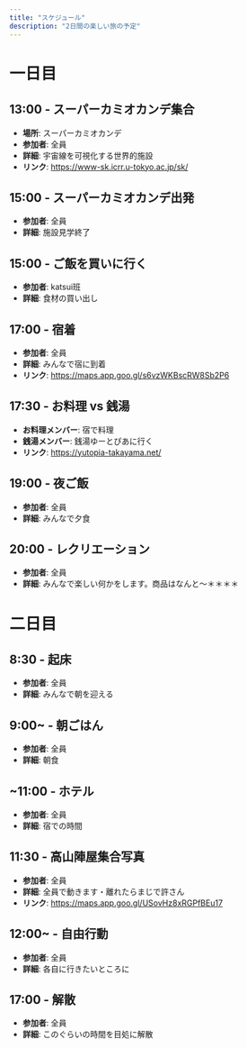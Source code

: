 ```yaml
---
title: "スケジュール"
description: "2日間の楽しい旅の予定"
---
```


# 一日目

## 13:00 - スーパーカミオカンデ集合
- **場所**: スーパーカミオカンデ
- **参加者**: 全員
- **詳細**: 宇宙線を可視化する世界的施設
- **リンク**: https://www-sk.icrr.u-tokyo.ac.jp/sk/

## 15:00 - スーパーカミオカンデ出発
- **参加者**: 全員
- **詳細**: 施設見学終了

## 15:00 - ご飯を買いに行く
- **参加者**: katsui班
- **詳細**: 食材の買い出し

## 17:00 - 宿着
- **参加者**: 全員
- **詳細**: みんなで宿に到着
- **リンク**: https://maps.app.goo.gl/s6vzWKBscRW8Sb2P6

## 17:30 - お料理 vs 銭湯
- **お料理メンバー**: 宿で料理
- **銭湯メンバー**: 銭湯ゆーとぴあに行く
- **リンク**: https://yutopia-takayama.net/

## 19:00 - 夜ご飯
- **参加者**: 全員
- **詳細**: みんなで夕食

## 20:00 - レクリエーション
- **参加者**: 全員
- **詳細**: みんなで楽しい何かをします。商品はなんと〜＊＊＊＊

# 二日目

## 8:30 - 起床
- **参加者**: 全員
- **詳細**: みんなで朝を迎える

## 9:00~ - 朝ごはん
- **参加者**: 全員
- **詳細**: 朝食

## ~11:00 - ホテル
- **参加者**: 全員
- **詳細**: 宿での時間

## 11:30 - 高山陣屋集合写真
- **参加者**: 全員
- **詳細**: 全員で動きます・離れたらまじで許さん
- **リンク**: https://maps.app.goo.gl/USovHz8xRGPfBEu17

## 12:00~ - 自由行動
- **参加者**: 全員
- **詳細**: 各自に行きたいところに

## 17:00 - 解散
- **参加者**: 全員
- **詳細**: このぐらいの時間を目処に解散 
